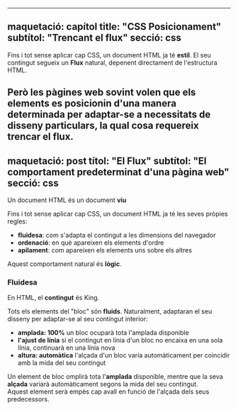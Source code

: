 







---
maquetació: capítol
title: "CSS <strong>Posicionament</strong>"
subtítol: "Trencant el <strong>flux</strong>"
secció: css
---

Fins i tot sense aplicar cap CSS, un document HTML ja té **estil**. El seu contingut segueix un **Flux** natural, depenent directament de l'estructura HTML.

Però les pàgines web sovint volen que els elements es **posicionin** d'una manera determinada per adaptar-se a necessitats de disseny particulars, la qual cosa requereix **trencar** el flux.
---
maquetació: post
títol: "El <strong>Flux</strong>"
subtítol: "El comportament <strong>predeterminat</strong> d'una pàgina web"
secció: css
---

Un document HTML és un document **viu**

Fins i tot sense aplicar cap CSS, un document HTML ja té les seves pròpies regles:

* **fluidesa**: com s'adapta el contingut a les dimensions del navegador
* **ordenació**: en què apareixen els elements d'ordre
* **apilament**: com apareixen els elements uns sobre els altres

Aquest comportament natural és **lògic**.

### Fluidesa

En HTML, el **contingut** és King.

Tots els elements del "bloc" són **fluids**. Naturalment, adaptaran el seu disseny per adaptar-se al seu contingut interior:

* **amplada: 100%**
un bloc ocuparà tota l'amplada disponible
* **l'ajust de línia**
si el contingut en línia d'un bloc no encaixa en una sola línia, continuarà en una línia nova
* **altura: automàtica**
l'alçada d'un bloc varia automàticament per coincidir amb la mida del seu contingut

<div class="result" id="resultat-fluidesa">
  <div>
    Un element de bloc omplirà tota l'<strong>amplada</strong> disponible, mentre que la seva <strong>alçada</strong> variarà automàticament segons la mida del seu contingut.
  </div>
  <div>
    Aquest element serà empès cap avall en funció de l'alçada dels seus predecessors.
  </div>
</div>

<style type="text/css">
#resultat-fluidesa{ alçada: 450px; amplada màxima: 800 píxels;}
#resultat-fluiditat div{ fons: corall; farciment: 20px;}
#resultat-fluiditat div:first-child{ fons: aiguamarina mitjana; animació: expandir 3s altern infinits tots dos;}

@fotogrames clau expandir{
  0% { amplada: 100%;}
  100%{ amplada mínima: 100 píxels; amplada: 50%;}
}
</estil>

* Un "bloc" és per defecte en **amplada total**
* La seva **altura** és l'alçada del seu contingut

### Encàrrec

Els elements HTML es mostren en l'**ordre** en què s'escriuen **al codi**.
Primer al codi -> primer al navegador.

Cada <code>bloc</code> apareix en l'ordre en què apareixen al codi HTML, de <strong>a dalt</strong> a <strong>a baix</strong>.

```html
<p>Primer</p>
<p>Segon</p>
<p>Tercer</p>
<p>Quart</p>
<p>Cinquè</p>
```

<div class="resultat">
  <p>Primer</p>
  <p>Segon</p>
  <p>Tercer</p>
  <p>Quart</p>
  <p>Cinquè</p>
</div>

### Apilament

Un navegador té **3 dimensions**.

Cada element HTML pertany a una **capa** imaginària.

L'**ordre de pila** depèn de com estiguin **imbricats** els elements: els elements secundaris apareixen **a sobre** dels seus respectius pares.

* Cada element **imbricat** apareix _a la part superior_ del seu pare.
* El **més profund** a la jerarquia, el _més_alt_ a la pila.

```html
<div>
  Aquest pare està enrere
  <p>
    Aquest fill imbricat apareix <strong>a sobre</strong> del seu pare
  </p>
</div>
```

<div class="resultat">
  <div style="background: midnightblue; color: blanc; farciment: 20px;">
    Aquest pare està enrere
    <p style="background: mediumseagreen; padding: 20px;">
      Aquest fill imbricat apareix <span style="background: crimson; color: white; padding: 2px 5px;">a la part superior</span> del seu pare
    </p>
  </div>
</div>

### Trencant el flux

Tot i que el comportament predeterminat del navegador és _eficient_, pot ser que no sigui _suficient_ per a les vostres necessitats de disseny.

Diverses propietats CSS permeten **interrompre** el flux:

* "altura" i "amplada" poden alterar la **fluidesa** d'un element
* `float` **pertorba** el comportament d'un element així com el seu entorn
* `posició` `absoluta` i `fixa` **elimina** un element del flux
* `z-index` pot alterar l'ordre en què els elements s'apilen**
---
maquetació: post
títol: "CSS <strong>posició</strong>"
subtítol: "Va a ser manual"
secció: css
---

La propietat CSS `position` és versàtil i potent. Permet _establir_ o _alterar_ la posició d'un element. Té 4 **valors** possibles:

* `static` (valor per defecte)
* 'parental'
* 'absolut'
* 'fixat'

Sovint s'utilitza juntament amb les 4 propietats de **coordenades**:

* 'esquerra'
* 'correcte'
* 'superior'
* 'inferior'

### estàtic

Aquest és el valor de posició **predeterminat**: els elements estàtics només segueixen el [flux natural](css-the-flow.html). No es veuen afectats per cap valor "esquerra", "dreta", "superior" o "inferior".

### relatiu

Quan la "posició" s'estableix com a **relativa**, un element es pot moure segons la seva **posició actual**.

```html
<p>Bé, en Ja hauria de saber el seu propi negoci, vaig pensar, i així vaig agafar la llança i em vaig enfilar cap a l'home vermell tan ràpidament com vaig poder, tan lluny com jo dels meus avantpassats simics</p>
<p>M'imagino que el sític lent, com l'anomenava Ja, es va adonar de sobte de les nostres intencions i que era molt probable que perdés tot el menjar en comptes de doblar-lo com esperava</p>
<p>Quan em va veure pujar per aquella llança, va deixar escapar un xiulet que va fer tremolar bastant el terra i va venir carregant darrere meu a un ritme fantàstic</p>
```

```css
p{ vora: 1px blau sòlid;}
```

<div class="resultat">
  <p style="border: 1px solid blue;">Bé, en Ja hauria de saber el seu propi negoci, vaig pensar, i així vaig agafar la llança i em vaig enfilar cap a l'home vermell tan ràpidament com vaig poder, sent tan lluny del meu avantpassats simis com sóc jo</p>
  <p style="border: 1px solid blue;">M'imagino que el sític lent, com l'anomenava Ja, es va adonar de sobte de les nostres intencions i que era molt probable que perdés tot el menjar en comptes de doblar-lo com havia esperat. </p>
  <p style="border: 1px solid blue;">Quan em va veure pujar per aquella llança, va deixar escapar un xiulet que va fer tremolar bastant el terra i va venir carregant darrere meu a un ritme fantàstic</p>
</div>

Mourem el **segon** paràgraf:

```html
<p>Bé, en Ja hauria de saber el seu propi negoci, vaig pensar, i així vaig agafar la llança i em vaig enfilar cap a l'home vermell tan ràpidament com vaig poder, tan lluny com jo dels meus avantpassats simics</p>
<p class="second">M'imagino que el sític lent, com l'anomenava Ja, es va adonar de sobte de les nostres intencions i que era molt probable que perdés tot el menjar en comptes de doblar-lo com havia esperat</p>
<p>Quan em va veure pujar per aquella llança, va deixar escapar un xiulet que va fer tremolar bastant el terra i va venir carregant darrere meu a un ritme fantàstic</p>
```

```css
.segon{ posició: relatiu; color de la vora: vermell; esquerra: 20px; superior: 10 píxels;}
```

<div class="resultat">
  <p style="border: 1px solid blue;">Bé, en Ja hauria de saber el seu propi negoci, vaig pensar, i així vaig agafar la llança i em vaig enfilar cap a l'home vermell tan ràpidament com vaig poder, sent tan lluny del meu avantpassats simis com sóc jo</p>
  <p style="border: 1px solid red; position: relative; left: 20px; top: 10px;">M'imagino que el sític lent, com l'anomenava Ja, es va adonar de sobte de les nostres intencions i que era molt probable que perdés. tot el seu àpat en comptes de doblar-lo com havia esperat</p>
  <p style="border: 1px solid blue;">Quan em va veure pujar per aquella llança, va deixar escapar un xiulet que va fer tremolar bastant el terra i va venir carregant darrere meu a un ritme fantàstic</p>
</div>

El paràgraf vermell s'ha mogut 20 píxels **des de l'esquerra** i 10 píxels **des de la part superior**, en relació a la seva posició _natural_, on se suposa que es troba.

Observeu com els paràgrafs blaus no s'han mogut gens. Mitjançant el posicionament relatiu, el paràgraf vermell es pot moure lliurement sense interrompre el disseny. L'única cosa fora de lloc és _si mateix_. Tots els altres elements **no sé que l'element s'ha mogut**.

### absolut

Quan la "posició" s'estableix en **absolut**, un element es pot moure segons el **primer avantpassat posicionat**.

#### "Posicionat? Què és un element _posicionat_?"

Un element **posicionat** és aquell que el valor de la "posició" és "relatiu", "absolut" o "fix". Així, tret que la posició no s'estableixi _o_ estàtica, un element es **posiciona**.

La característica d'un element _posicionat_ és que pot actuar com a **punt de referència per als seus elements fills**.

Imaginem una **jerarquia** simple:

```html
<secció>
  Estic en posició relativa.
  <p>
    Estic en posició absoluta!
  </p>
</secció>
```

```css
secció {
  fons: or;
  alçada: 200px;
  farciment: 10px;
  posició: relatiu; /* Això converteix la <secció> en un punt de referència per a la <p> */
}

p {
  fons: verd llima;
  color: blanc;
  farciment: 10px;
  posició: absoluta; /* Això fa que <p> es pugui moure lliurement */
  inferior: 10px; /* 10 píxels des de la part inferior */
  esquerra: 20px; /* 20 píxels des de l'esquerra */
}
```

<div class="resultat">
  <section style="background: gold; height: 200px; margin: 1em 0; padding: 10px; position: relative;">
    Estic en posició relativa.
    <p style="background: limegreen; bottom: 10px; color: white; left: 20px; margin: 0; farcit: 10px; position: absolute;">
      Estic en posició absoluta!
    </p>
  </secció>
</div>

La secció groga té una alçada de `200 px` i la seva posició s'estableix en `relativa', la qual cosa la converteix en un **punt de referència per a tots els meus elements secundaris**.

Com que la posició del paràgraf verd s'estableix en "absoluta", es pot moure lliurement _segons_ la secció groga. En establir els valors "inferior" i "esquerra", es mourà _des_ de la cantonada inferior esquerra.

#### Què passa si posem tant a l'esquerra com a la dreta?

Si l'"amplada" no està establerta, l'aplicació de "esquerra: 0" i "dreta: 0" **estirarà l'element a tota l'amplada**. És l'equivalent a configurar "esquerra: 0" i "amplada: 100%".

Si s'estableix l'amplada, es descarta el valor "correcte".

### arreglat

Quan la "posició" s'estableix a **fixa**, actua com a **absoluta**: podeu establir les coordenades esquerra/dreta i superior/inferior.

L'única diferència és que el **punt de referència és la finestra gràfica**. Significa que un element fix _no es desplaçarà_ amb la pàgina; està _fixat_ a la pantalla.---
maquetació: post
títol: "CSS <strong>float</strong>"
subtítol: "La propietat més imprevisible"
secció: css
---

Darrere de la paraula "flotar", un mar infinit de possibilitats (i males conductes).

"float" és probablement el concepte CSS més difícil d'entendre. El seu comportament pot ser intrigant, inesperat i màgic. Probablement perquè, de totes les propietats de _posicionament_ que hi ha, és la que més _influeix_ en el seu **entorn**.

En altres paraules, aplicar un flotant no només modifica l'element sobre el qual s'aplica ** sinó que també altera els seus avantpassats, germans, descendents i elements següents**.

"float" només pot tenir un d'aquests 3 valors:

* `esquerra` i `dreta` converteix un element en un de **flotant**
* "cap" elimina l'aspecte flotant

### Quan s'ha d'utilitzar el flotador

El propòsit de **flotar** un element és **empènyer-lo cap a un costat** i fer que el text **s'envolti**.

Per explicar el comportament, utilitzem un exemple comú: flotar una imatge dins d'un paràgraf.

```html
<p>
  <img src="https://placehold.it/150x150">
  Les campanes de l'església veïna van fer un rebombori, un carro conduït descuidament va esclatar, entre crits i maleficis, contra l'abeurador del carrer. Uns llums grocs enfermizos anaven i venien a les cases, i alguns dels taxis que passaven lluïen llums sense apagar. I per sobre, l'alba es feia més brillant, clara, estable i tranquil·la.
</p>
```

<div class="resultat">
  <p style="background: gold; padding: 10px; width: 600px;">
    <img src="https://placehold.it/150x150">
    Va ser mentre el rector s'havia assegut i em parlava tan salvatgement sota la bardissa dels prats plans prop d'Halliford, i mentre el meu germà mirava com els fugitius passaven pel pont de Westminster, els marcians havien reprès l'ofensiva. Pel que es pot comprovar a partir dels relats contradictoris que s'han fet, la majoria d'ells van romandre ocupats amb els preparatius a la fossa de Horsell fins a les nou d'aquella nit, afegint-se a una operació que va desenganxar grans volums de fum verd.
  </p>
</div>

El problema a l'hora d'inserir una imatge dins d'un text és que **una imatge ha d'encaixar en una única línia de text** i, per tant, _estendrà_ l'alçada de la línia on es troba. En el nostre cas, la nostra imatge és de 150 píxels d'alçada.

El que volem és embolicar el text al voltant de la imatge:

```css
img{ flotant: esquerra;}
```

<div class="resultat">
  <p style="background: gold; padding: 10px; width: 600px;">
    <img style="float: left;" src="https://placehold.it/150x150">
    Va ser mentre el rector s'havia assegut i em parlava tan salvatgement sota la bardissa dels prats plans prop d'Halliford, i mentre el meu germà mirava com els fugitius passaven pel pont de Westminster, els marcians havien reprès l'ofensiva. Pel que es pot comprovar a partir dels relats contradictoris que s'han fet, la majoria d'ells van romandre ocupats amb els preparatius a la fossa de Horsell fins a les nou d'aquella nit, afegint-se a una operació que va desenganxar grans volums de fum verd.
  </p>
</div>

Com podeu veure, la imatge es **empeny cap a l'esquerra**, i el text que segueix només s'envolta al voltant de la imatge:

* primer, el text es mou cap a la dreta, _al costat_ de la imatge
* aleshores, quan hi hagi espai disponible a sota de la imatge, el text omplirà aquest espai

#### Què passa si el text no és prou llarg?

<div class="resultat">
  <p style="background: gold; padding: 10px; width: 600px;">
    <img style="float: left;" src="https://placehold.it/150x150">
    Va sentir unes passes que corrien cap amunt i cap amunt per les habitacions, i pujant i baixant escales darrere seu
  </p>
</div>

La imatge flotant **desbordarà** perquè és més alta que el seu contenidor groc. I com _de fet_ podeu veure, fins i tot trenca visualment **aquest paràgraf que esteu llegint**.

He deixat intencionadament aquest error de disseny per mostrar _per què_ les carrosses són imprevisibles: fins i tot poden trencar els germans dels seus pares!

Com que `float: left` treu la imatge _fora_ del flux, l'alçada del paràgraf groc és només **l'alçada del seu text**. En altres paraules, l'alçada de la imatge _no es té en compte_.

### Float = bloqueig

Els elements flotants tindran un "display: block" aplicat automàticament, i majoritàriament es comportaran com blocs:

* Podeu establir una alçada i una amplada específiques
* si no s'estableix cap alçada, l'alçada de l'element és la de l'alçada de la línia
* si s'aplica un "amplada: 100%", semblarà un element a nivell de bloc

### Netejant el flotador

La propietat `clear` permet **empènyer elements _després_ del flotant**. Només es pot aplicar en elements **bloc**.

```html
<p>
  <img src="https://placehold.it/150x150">
  <span>Va sentir unes passes que corrien cap amunt i cap amunt per les habitacions, i pujant i baixant escales darrere seu</span>
</p>
```

```css
img{ flotant: esquerra;}
span{ clar: esquerra; mostrar: bloc;}
```

<div class="resultat">
  <p style="background: gold; padding: 10px; width: 600px;">
    <img style="float: left;" src="https://placehold.it/150x150">
    <span style="clear: left; display: block;">Va escoltar unes passes que corrien amunt i avall per les habitacions, i pujant i baixant escales darrere seu</span>
  </p>
</div>

En lloc de tenir el text _al costat_ de la imatge, el `clear: left` empeny el text **a sota** de la imatge.

És diferent de no tenir cap flotador ni clar, ja que la imatge està a la seva pròpia línia i _no_ a la mateixa línia que el text.
